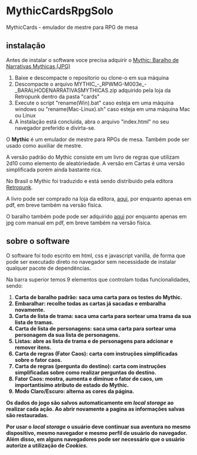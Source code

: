# MythicCardsRpgSolo

MythicCards - emulador de mestre para RPG de mesa

<h2>instalação</h2>
<p>Antes de instalar o software voce precisa adquirir o <a href="https://loja.retropunk.com.br/index.php?id_product=841&rewrite=mythic-emulador-de-mestre-de-jogo-pdf&controller=product">Mythic: Baralho de Narrativas Mythicas (JPG)</a></p>
<ol>
<li>Baixe e descompacte o repositorio ou clone-o em sua máquina</li>
<li>Descompacte o arquivo MYTHIC_-_RPWMG-M003e_-_BARALHODENARRATIVASMYTHICAS.zip adquirido pela loja da Retropunk dentro da pasta "cards"</li>
<li>Execute o script "rename(Win).bat" caso esteja em uma máquina windows ou "rename(Mac-Linux).sh" caso esteja em uma máquina Mac ou Linux</li>
<li>A instalação está concluida, abra o arquivo "index.html" no seu navegador preferido e divirta-se.</li>
</ol>

<p>
O <strong>Mythic</strong> é um emulador de mestre para RPGs de mesa. Também pode ser usado como auxiliar de mestre.
</p>
<p>
A versão padrão do Mythic consiste em um livro de regras que utilizam 2d10 como elemento de aleatóriedade. A versão em Cartas é uma versão simplificada porém ainda bastante rica.
</p>
<p>
No Brasil o Mythic foi traduzido e está sendo distribuido pela editora <a href="https://retropunk.com.br/editora">Retropunk</a>.
</p>
<p>
A livro pode ser comprado na loja da editora, <a href="https://loja.retropunk.com.br/index.php?id_product=841&rewrite=mythic-emulador-de-mestre-de-jogo-pdf&controller=product">aqui</a>, por enquanto apenas em pdf, em breve também na versão física.
</p>
<p>
O baralho também pode pode ser adquirido <a href="https://loja.retropunk.com.br/index.php?id_product=844&rewrite=mythic-baralho-de-narrativas-mythicas-jpg&controller=product">aqui</a> por enquanto apenas em jpg com manual em pdf, em breve também na versão física.
</p>
<h2>sobre o software</h2>
<p>O software foi todo escrito em html, css e javascript vanilla, de forma que pode ser executado direto no navegador sem necessidade de instalar qualquer pacote de dependências.
</p>
<p>Na barra superior temos 9 elementos que controlam todas funcionalidades, sendo:</p>
<ol>
<li><strong>Carta de baralho padrão:<strong> saca uma carta para os testes do Mythic.</li>
<li><strong>Embaralhar:<strong> recolhe todas as cartas já sacadas e embaralha novamente.</li>
<li><strong>Carta de lista de trama:<strong> saca uma carta para sortear uma trama da sua lista de tramas.</li>
<li><strong>Carta de lista de personagens:<strong> saca uma carta para sortear uma personagem da sua lista de personagens.</li>
<li><strong>Listas:<strong> abre as lista de trama e de personagens para adcionar e remover itens.</li>
<li><strong>Carta de regras (Fator Caos):<strong> carta com instruções simplificadas sobre o fator caos.</li>
<li><strong>Carta de regras (pergunta do destino):<strong> carta com instruções simplificadas sobre como realizar perguntas do destino.</li>
<li><strong>Fator Caos:<strong> mostra, aumenta e diminue o fator de caos, um importantisimo atributo de estado do Mythic.</li>
<li><strong>Modo Claro/Escuro:<strong> alterna as cores da página.</li>
</ol>

<p>
Os dados do jogo são salvos automaticamente em <em>local storage</em> ao realizar cada ação. Ao abrir novamente a pagina as informações salvas são restauradas.
</p>
<p>
Por usar o <em>local storage</em> o usuário deve continuar sua aventura no mesmo dispositivo, mesmo navegador e mesmo perfil de usuário do navegador. Além disso, em alguns navegadores pode ser necessário que o usuário autorize a utilização de <em>Cookies<em>.
</p>

